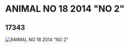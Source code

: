 # ANIMAL NO 18 2014 "NO 2"
## 17343
![ANIMAL NO 18 2014 "NO 2"](https://lc-www-live-s.legocdn.com/media/bricks/5/2/6070265.jpg)
